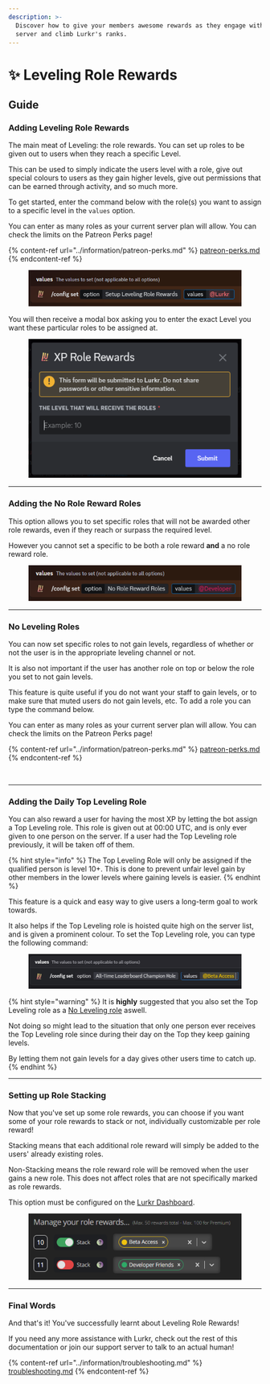 ```yaml
---
description: >-
  Discover how to give your members awesome rewards as they engage with your
  server and climb Lurkr's ranks.
---
```


# ✨ Leveling Role Rewards

## Guide

### Adding Leveling Role Rewards

The main meat of Leveling: the role rewards. You can set up roles to be given out to users when they reach a specific Level.

This can be used to simply indicate the users level with a role, give out special colours to users as they gain higher levels, give out permissions that can be earned through activity, and so much more.&#x20;

To get started, enter the command below with the role(s) you want to assign to a specific level in the `values` option.&#x20;

You can enter as many roles as your current server plan will allow. You can check the limits on the Patreon Perks page!

{% content-ref url="../information/patreon-perks.md" %}
[patreon-perks.md](../information/patreon-perks.md)
{% endcontent-ref %}

<figure><img src="../.gitbook/assets/Discord_3L16wt7w3a.png" alt=""><figcaption></figcaption></figure>

You will then receive a modal box asking you to enter the exact Level you want these particular roles to be assigned at.&#x20;

<figure><img src="../.gitbook/assets/Discord_4cGRRkRyeE.png" alt=""><figcaption></figcaption></figure>

***

### Adding the No Role Reward Roles

This option allows you to set specific roles that will not be awarded other role rewards, even if they reach or surpass the required level.

However you cannot set a specific to be both a role reward **and** a no role reward role.&#x20;

<figure><img src="../.gitbook/assets/Discord_Hhw9Ez4hYb.png" alt=""><figcaption></figcaption></figure>

***

### No Leveling Roles

You can now set specific roles to not gain levels, regardless of whether or not the user is in the appropriate leveling channel or not.&#x20;

It is also not important if the user has another role on top or below the role you set to not gain levels.&#x20;

This feature is quite useful if you do not want your staff to gain levels, or to make sure that muted users do not gain levels, etc. To add a role you can type the command below.

You can enter as many roles as your current server plan will allow. You can check the limits on the Patreon Perks page!

{% content-ref url="../information/patreon-perks.md" %}
[patreon-perks.md](../information/patreon-perks.md)
{% endcontent-ref %}

<figure><img src="https://i.imgur.com/HcxQWxC.png" alt=""><figcaption></figcaption></figure>

***

### Adding the Daily Top Leveling Role

You can also reward a user for having the most XP by letting the bot assign a Top Leveling role. This role is given out at 00:00 UTC, and is only ever given to one person on the server. If a user had the Top Leveling role previously, it will be taken off of them.&#x20;

{% hint style="info" %}
The Top Leveling Role will only be assigned if the qualified person is level 10+. This is done to prevent unfair level gain by other members in the lower levels where gaining levels is easier.
{% endhint %}

This feature is a quick and easy way to give users a long-term goal to work towards.&#x20;

It also helps if the Top Leveling role is hoisted quite high on the server list, and is given a prominent colour. To set the Top Leveling role, you can type the following command:

<figure><img src="../.gitbook/assets/Discord_gaAs6efXBe.png" alt=""><figcaption></figcaption></figure>

{% hint style="warning" %}
It is **highly** suggested that you also set the Top Leveling role as a [No Leveling role](leveling-role-rewards.md#adding-no-leveling-roles) aswell.

Not doing so might lead to the situation that only one person ever receives the Top Leveling role since during their day on the Top they keep gaining levels.

By letting them not gain levels for a day gives other users time to catch up.
{% endhint %}

***

### Setting up Role Stacking

Now that you've set up some role rewards, you can choose if you want some of your role rewards to stack or not, individually customizable per role reward!

Stacking means that each additional role reward will simply be added to the users' already existing roles.

Non-Stacking means the role reward role will be removed when the user gains a new role. This does not affect roles that are not specifically marked as role rewards.

This option must be configured on the [Lurkr Dashboard](https://lurkr.gg/guilds).

<figure><img src="../.gitbook/assets/Arc_vdDWlCVNRc.png" alt=""><figcaption></figcaption></figure>

***

### Final Words <a href="#final-words" id="final-words"></a>

And that's it! You've successfully learnt about Leveling Role Rewards!

If you need any more assistance with Lurkr, check out the rest of this documentation or join our support server to talk to an actual human!

{% content-ref url="../information/troubleshooting.md" %}
[troubleshooting.md](../information/troubleshooting.md)
{% endcontent-ref %}
